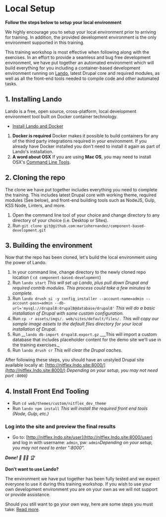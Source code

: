 # Local Setup

**Follow the steps below to setup your local environment**

We highly encourage you to setup your local environment prior to arriving for training. In addition, the provided development environment is the only environment supported in this training.

This training workshop is most effective when following along with the exercises. In an effort to provide a seamless and bug free development environment, we have put together an automated environment which will build everything for you including a container-based development environment running on [Lando](https://docs.devwithlando.io/), latest Drupal core and required modules, as well as all the front-end tools needed to compile code and other automated tasks.

## 1. Installing Lando

Lando is a free, open source, cross-platform, local development environment tool built on Docker container technology.

* [Install Lando and Docker](https://docs.devwithlando.io/installation/installing.html)

1. **Docker is required** Docker makes it possible to build containers for any of the third party integrations required in your environment.  If you already have Docker installed you don't need to install it again as part of Lando's installation.
2. **A word about OSX** If you are using **Mac OS**, you may need to install OSX's [Command Line Tools](http://osxdaily.com/2014/02/12/install-command-line-tools-mac-os-x/).

## 2. Cloning the repo

The clone we have put together includes everything you need to complete the training. This includes latest Drupal core with working theme, required modules \(See below\), and front-end building tools such as NodeJS, Gulp, KSS Node, Linters, and more.

1. Open the command line tool of your choice and change directory to any directory of your choice \(i.e. Desktop or Sites\).
2. Run `git clone git@github.com:mariohernandez/component-based-development.git`

## 3. Building the environment

Now that the repo has been cloned, let's build the local environment using the power of Lando.

1. In your command line, change directory to the newly cloned repo location \( `cd component-based-development`\)
2. Run `lando start`  _This will set up Lando, plus pull down Drupal and required contrib modules. This process could take a few minutes to complete._
3. Run `lando drush si -y config_installer --account-name=admin --account-pass=admin --db-url='mysql://drupal8:drupal8@database/drupal8'` _This will do a basic installation of Drupal with some custom configuration._
4. Run `cp -r assets/imgs/. web/sites/default/files/.` _This will copy our sample image assets to the default files directory for your local installation of Drupal._
5. Run _\_\__`lando db-import drupal8.export.gz` __\_This will import a custom database that includes placeholder content for the demo site we'll use in the training exercises.\_
6. Run `lando drush cr` _This will clear the Drupal caches._

After following these steps, you should have an unstyled Drupal site available locally at: [http://nitflex.lndo.site:8000/](http://nitflex.lndo.site:8000/) _Depending on your setup, you may not need port_ `:8000`_\)_

## 4. Install Front End Tooling

* Run `cd web/themes/custom/nitflex_dev_theme`
* Run `lando npm install` _This will install the required front end tools \(Node, Gulp, etc.\)_

### Log into the site and preview the final results

* Go to: [http://nitflex.lndo.site/user](http://nitflex.lndo.site:8000/user) and log in with username: `admin`, pw: `admin`_Depending on your setup, you may not need to enter ":8000"._

_**Done!** 🙌 🤜🤛 🏆_

**Don't want to use Lando?**

The environment we have put together has been fully tested and we expect everyone to use it during this training workshop. If you wish to use your own development environment you are on your own as we will not support or provide assistance.

Should you still want to go your own way, here are some steps you must take: [Read more](https://github.com/mariohernandez/component-based-development#not-using-lando).

